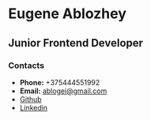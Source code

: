 # Eugene Ablozhey
## Junior Frontend Developer
### Contacts
* **Phone:** +375444551992
* **Email:** ablogei@gmail.com
* [Github](https://github.com/EugeneAblozhey)
* [Linkedin](www.linkedin.com/in/eugene-ablozhey-608100221)

